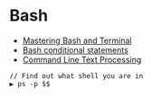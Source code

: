 # Bash

* [Mastering Bash and Terminal](https://www.blockloop.io/mastering-bash-and-terminal)
* [Bash conditional statements](http://tldp.org/LDP/Bash-Beginners-Guide/html/sect_07_01.html)
* [Command Line Text Processing](https://github.com/learnbyexample/Command-line-text-processing)

```
// Find out what shell you are in
▶ ps -p $$
```